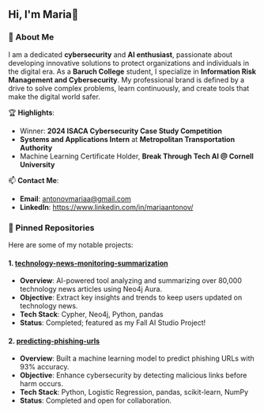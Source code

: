 ## Hi, I'm Maria👋

### 🌟 About Me  
I am a dedicated **cybersecurity** and **AI enthusiast**, passionate about developing innovative solutions to protect organizations and individuals in the digital era. As a **Baruch College** student, I specialize in **Information Risk Management and Cybersecurity**. My professional brand is defined by a drive to solve complex problems, learn continuously, and create tools that make the digital world safer.  

🏆 **Highlights**:  
- Winner: **2024 ISACA Cybersecurity Case Study Competition**  
- **Systems and Applications Intern** at **Metropolitan Transportation Authority**  
- Machine Learning Certificate Holder, **Break Through Tech AI @ Cornell University**  

📫 **Contact Me**:  
- **Email**: antonovmariaa@gmail.com  
- **LinkedIn**: https://www.linkedin.com/in/mariaantonov/

### 📂 Pinned Repositories  
Here are some of my notable projects:  

#### 1. [technology-news-monitoring-summarization](https://github.com/BTTAI-1A-Accenture/Technology-News-Insights)  
- **Overview**: AI-powered tool analyzing and summarizing over 80,000 technology news articles using Neo4j Aura.  
- **Objective**: Extract key insights and trends to keep users updated on technology news.  
- **Tech Stack**: Cypher, Neo4j, Python, pandas  
- **Status**: Completed; featured as my Fall AI Studio Project!  

#### 2. [predicting-phishing-urls](https://github.com/mariaantonov/Predicting-Phishing-URLS)  
- **Overview**: Built a machine learning model to predict phishing URLs with 93% accuracy.  
- **Objective**: Enhance cybersecurity by detecting malicious links before harm occurs.  
- **Tech Stack**: Python, Logistic Regression, pandas, scikit-learn, NumPy  
- **Status**: Completed and open for collaboration.  

<!--
**mariaantonov/mariaantonov** is a ✨ _special_ ✨ repository because its `README.md` (this file) appears on your GitHub profile.

Here are some ideas to get you started:

- 🔭 I’m currently working on ...
- 🌱 I’m currently learning ...
- 👯 I’m looking to collaborate on ...
- 🤔 I’m looking for help with ...
- 💬 Ask me about ...
- 📫 How to reach me: ...
- 😄 Pronouns: ...
- ⚡ Fun fact: ...
-->
